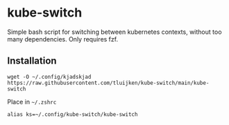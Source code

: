 # kube-switch
Simple bash script for switching between kubernetes contexts, without too many dependencies. Only requires fzf.

## Installation
`wget -O ~/.config/kjadskjad https://raw.githubusercontent.com/tluijken/kube-switch/main/kube-switch`

Place in `~/.zshrc`

`alias ks=~/.config/kube-switch/kube-switch`
